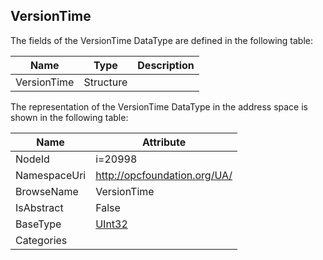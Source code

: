 <!-- datatype -->
## VersionTime
  
<!-- end of description -->
The fields of the VersionTime DataType are defined in the following table:  

|Name|Type|Description|
|---|---|---|
|VersionTime|Structure||

The representation of the VersionTime DataType in the address space is shown in the following table:  

|Name|Attribute|
|---|---|
|NodeId|i=20998|
|NamespaceUri|http://opcfoundation.org/UA/|
|BrowseName|VersionTime|
|IsAbstract|False|
|BaseType|[UInt32](../../DataTypes/UInt32/readme.md)|
|Categories||

